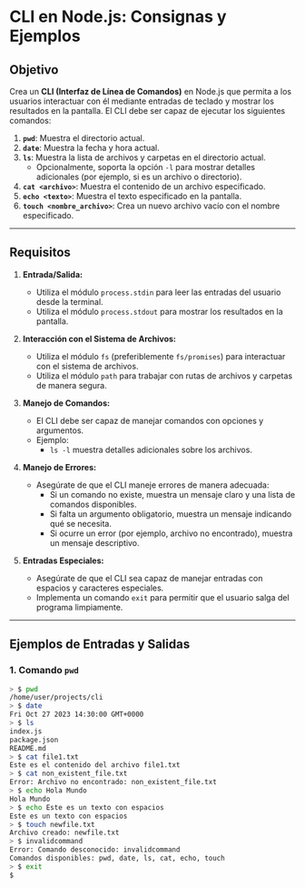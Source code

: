 # CLI en Node.js: Consignas y Ejemplos

## **Objetivo**
Crea un **CLI (Interfaz de Línea de Comandos)** en Node.js que permita a los usuarios interactuar con él mediante entradas de teclado y mostrar los resultados en la pantalla. El CLI debe ser capaz de ejecutar los siguientes comandos:

1. **`pwd`**: Muestra el directorio actual.
2. **`date`**: Muestra la fecha y hora actual.
3. **`ls`**: Muestra la lista de archivos y carpetas en el directorio actual.  
   - Opcionalmente, soporta la opción `-l` para mostrar detalles adicionales (por ejemplo, si es un archivo o directorio).
4. **`cat <archivo>`**: Muestra el contenido de un archivo especificado.
5. **`echo <texto>`**: Muestra el texto especificado en la pantalla.
6. **`touch <nombre_archivo>`**: Crea un nuevo archivo vacío con el nombre especificado.

---

## **Requisitos**

1. **Entrada/Salida:**
   - Utiliza el módulo `process.stdin` para leer las entradas del usuario desde la terminal.
   - Utiliza el módulo `process.stdout` para mostrar los resultados en la pantalla.

2. **Interacción con el Sistema de Archivos:**
   - Utiliza el módulo `fs` (preferiblemente `fs/promises`) para interactuar con el sistema de archivos.
   - Utiliza el módulo `path` para trabajar con rutas de archivos y carpetas de manera segura.

3. **Manejo de Comandos:**
   - El CLI debe ser capaz de manejar comandos con opciones y argumentos.
   - Ejemplo:
     - `ls -l` muestra detalles adicionales sobre los archivos.
     <!-- - `cat archivo_con_espacios.txt` maneja nombres de archivo con espacios. -->

4. **Manejo de Errores:**
   - Asegúrate de que el CLI maneje errores de manera adecuada:
     - Si un comando no existe, muestra un mensaje claro y una lista de comandos disponibles.
     - Si falta un argumento obligatorio, muestra un mensaje indicando qué se necesita.
     - Si ocurre un error (por ejemplo, archivo no encontrado), muestra un mensaje descriptivo.

5. **Entradas Especiales:**
   - Asegúrate de que el CLI sea capaz de manejar entradas con espacios y caracteres especiales.
   - Implementa un comando `exit` para permitir que el usuario salga del programa limpiamente.

---

## **Ejemplos de Entradas y Salidas**

### **1. Comando `pwd`**
```bash
> $ pwd
/home/user/projects/cli
> $ date
Fri Oct 27 2023 14:30:00 GMT+0000
> $ ls
index.js
package.json
README.md
> $ cat file1.txt
Este es el contenido del archivo file1.txt
> $ cat non_existent_file.txt
Error: Archivo no encontrado: non_existent_file.txt
> $ echo Hola Mundo
Hola Mundo
> $ echo Este es un texto con espacios
Este es un texto con espacios
> $ touch newfile.txt
Archivo creado: newfile.txt
> $ invalidcommand
Error: Comando desconocido: invalidcommand
Comandos disponibles: pwd, date, ls, cat, echo, touch
> $ exit
$
```
